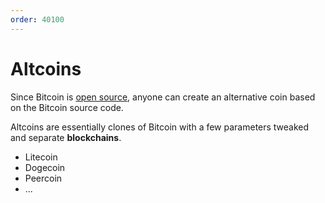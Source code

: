 ```yaml
---
order: 40100
---
```


# Altcoins

Since Bitcoin is [open source](http://opensource.org), anyone can create an alternative coin based on the Bitcoin source code.

Altcoins are essentially clones of Bitcoin with a few parameters tweaked and separate **blockchains**.

- Litecoin
- Dogecoin
- Peercoin
- ...
